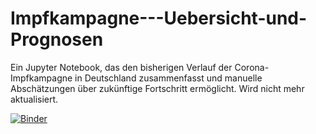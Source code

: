 # Impfkampagne---Uebersicht-und-Prognosen
Ein Jupyter Notebook, das den bisherigen Verlauf der Corona-Impfkampagne in Deutschland zusammenfasst und manuelle Abschätzungen über zukünftige Fortschritt ermöglicht. Wird nicht mehr aktualisiert.

[![Binder](https://notebooks.gesis.org/binder/badge_logo.svg)](https://notebooks.gesis.org/binder/v2/gh/ffrue/Impfkampagne---Uebersicht-und-Prognosen/main?filepath=Impfungen%20Analyse.ipynb)
 
